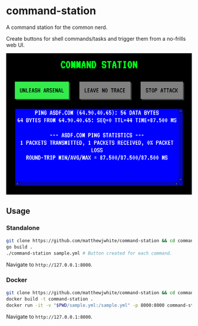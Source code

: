 # command-station

A command station for the common nerd.

Create buttons for shell commands/tasks and trigger them from a no-frills web UI.

![Demo](doc/demo.png)

## Usage

### Standalone

```bash
git clone https://github.com/matthewjwhite/command-station && cd command-station
go build .
./command-station sample.yml # Button created for each command.
```

Navigate to `http://127.0.0.1:8000`.

### Docker

```bash
git clone https://github.com/matthewjwhite/command-station && cd command-station
docker build -t command-station .
docker run -it -v "$PWD/sample.yml:/sample.yml" -p 8000:8000 command-station /sample.yml
```

Navigate to `http://127.0.0.1:8000`.
